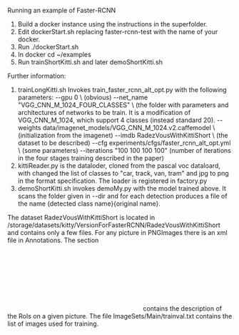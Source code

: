 Running an example of Faster-RCNN

1. Build a docker instance using the instructions in the superfolder.
2. Edit dockerStart.sh replacing faster-rcnn-test with the name of your docker.
3. Run ./dockerStart.sh
4. In docker cd ~/examples
5. Run trainShortKitti.sh and later demoShortKitti.sh

Further information:
1. trainLongKitti.sh Invokes train_faster_rcnn_alt_opt.py with the following parameters:
  --gpu 0 \ (obvious)
  --net_name "VGG_CNN_M_1024_FOUR_CLASSES" \ (the folder with parameters and architectures of networks to be train.
                            It is a modification of VGG_CNN_M_1024, which support 4 classes (instead standard 20).
  --weights data/imagenet_models/VGG_CNN_M_1024.v2.caffemodel \ (initialization from the imagenet)
  --imdb RadezVousWithKittiShort \ (the dataset to be described)
  --cfg experiments/cfgs/faster_rcnn_alt_opt.yml \ (some parameters)
  --iterations "100 100 100 100" (number of iterations in the four stages training described in the paper)
2. kittiReader.py is the dataloder, cloned from the pascal voc dataloard, with changed the list of classes to "car, track, van, tram" and jpg to png in the format specification. The loader is registered in factory.py
3. demoShortKitti.sh invokes demoMy.py with the model trained above. It scans the folder given in --dir and for each detection produces a file of the name {detected class name}{original name}.

The dataset RadezVousWithKittiShort is located in /storage/datasets/kitty/VersionForFasterRCNN/RadezVousWithKittiShort and contains only a few files. For any picture in PNGImages there is an xml file in Annotations. The section <object></object> contains the description of the RoIs on a given picture. The file ImageSets/Main/trainval.txt contains the list of images used for training.